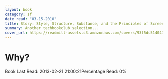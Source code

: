 ```yaml
---
layout: book
category: sf
date_read: "03-15-2010"
title: Story: Style, Structure, Substance, and the Principles of Screenwriting
summary: Another techbookclub selection...
cover_url: https://readmill-assets.s3.amazonaws.com/covers/93f5dc51404721d63eda1e5af5e53652-original.png?1340542708
---
```


# Why?

Book Last Read: 2013-02-21 21:00:21Percentage Read: 0%